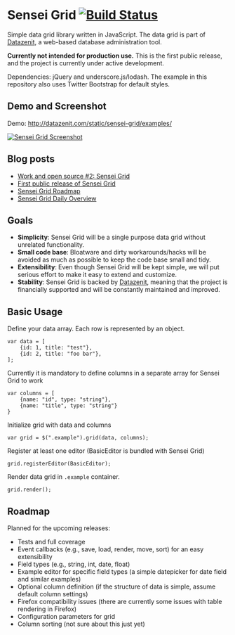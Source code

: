 # Sensei Grid [![Build Status](https://travis-ci.org/datazenit/sensei-grid.svg?branch=master)](https://travis-ci.org/datazenit/sensei-grid)

Simple data grid library written in JavaScript. The data grid is part of [Datazenit](http://datazenit.com), a web-based database administration tool.

**Currently not intended for production use.** This is the first public release, and the project is currently under active development.

Dependencies: jQuery and underscore.js/lodash. The example in this repository also uses Twitter Bootstrap for default styles.

## Demo and Screenshot

Demo: http://datazenit.com/static/sensei-grid/examples/

[![Sensei Grid Screenshot](http://lauris.github.io/images/blog/sensei-grid-screenshot.png)](http://datazenit.com/static/sensei-grid/examples/)

## Blog posts

* [Work and open source #2: Sensei Grid](http://lauris.github.io/datazenit/2014/08/29/open-source-work-2-sensei-grid/)
* [First public release of Sensei Grid](http://lauris.github.io/development/2014/09/03/first-public-release-sensei-grid/)
* [Sensei Grid Roadmap](http://lauris.github.io/development/2014/09/04/sensei-grid-roadmap/)
* [Sensei Grid Daily Overview](http://lauris.github.io/development/2014/09/05/sensei-grid-daily-overview/)

## Goals

* **Simplicity**: Sensei Grid will be a single purpose data grid without unrelated functionality.
* **Small code base**: Bloatware and dirty workarounds/hacks will be avoided as much as possible to keep the code base small and tidy.
* **Extensibility**: Even though Sensei Grid will be kept simple, we will put serious effort to make it easy to extend and customize.
* **Stability**: Sensei Grid is backed by [Datazenit](http://datazenit.com), meaning that the project is financially supported and will be constantly maintained and improved.

## Basic Usage

Define your data array. Each row is represented by an object.

	var data = [
		{id: 1, title: "test"},
		{id: 2, title: "foo bar"},
	];

Currently it is mandatory to define columns in a separate array for Sensei Grid to work

	var columns = [
		{name: "id", type: "string"},
		{name: "title", type: "string"}
	}

Initialize grid with data and columns

	var grid = $(".example").grid(data, columns);

Register at least one editor (BasicEditor is bundled with Sensei Grid)

	grid.registerEditor(BasicEditor);

Render data grid in ``.example`` container.

	grid.render();

## Roadmap

Planned for the upcoming releases:

* Tests and full coverage
* Event callbacks (e.g., save, load, render, move, sort) for an easy extensibility
* Field types (e.g., string, int, date, float)
* Example editor for specific field types (a simple datepicker for date field and similar examples)
* Optional column definition (if the structure of data is simple, assume default column settings)
* Firefox compatibility issues (there are currently some issues with table rendering in Firefox)
* Configuration parameters for grid
* Column sorting (not sure about this just yet)

